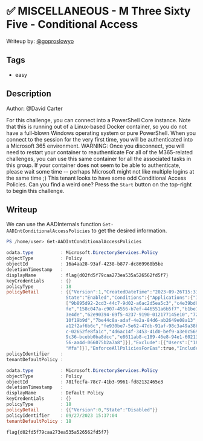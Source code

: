 # ✅ MISCELLANEOUS - M Three Sixty Five - Conditional Access

Writeup by: [@goproslowyo](https://github.com/goproslowyo)

## Tags

- easy

## Description

Author: @David Carter

For this challenge, you can connect into a PowerShell Core instance. Note that this is running out of a Linux-based Docker container, so you do not have a full-blown Windows operating system or pure PowerShell.    When you connect to the session for the very first time, you will be authenticated into a Microsoft 365 environment. WARNING: Once you disconnect, you will need to restart your container to reauthenticate    For all of the M365-related challenges, you can use this same container for all the associated tasks in this group. If your container does not seem to be able to authenticate, please wait some time -- perhaps Microsoft might not like multiple logins at the same time ;)   This tenant looks to have some odd  Conditional Access Policies. Can you find a weird one?  Press the `Start` button on the top-right to begin this challenge.

## Writeup

We can use the AADInternals function `Get-AADIntConditionalAccessPolicies` to get the desired information.

```powershell
PS /home/user> Get-AADIntConditionalAccessPolicies

odata.type          : Microsoft.DirectoryServices.Policy
objectType          : Policy
objectId            : 16a4aa28-93af-4238-b877-dc869968b5be
deletionTimestamp   :
displayName         : flag{d02fd5f79caa273ea535a526562fd5f7}
keyCredentials      : {}
policyType          : 18
policyDetail        : {{"Version":1,"CreatedDateTime":"2023-09-26T15:33:28.0547019Z","ModifiedDateTime":"2023-09-27T15:37:03.5072379Z","
                      State":"Enabled","Conditions":{"Applications":{"Include":[{"Applications":["All"]}]},"Users":{"Include":[{"Roles":
                      ["9b895d92-2cd3-44c7-9d02-a6ac2d5ea5c3","c4e39bd9-1100-46d3-8c65-fb160da0071f","b0f54661-2d74-4c50-afa3-1ec803f12e
                      fe","158c047a-c907-4556-b7ef-446551a6b5f7","b1be1c3e-b65d-4f19-8427-f6fa0d97feb9","29232cdf-9323-42fd-ade2-1d097af
                      3e4de","62e90394-69f5-4237-9190-012177145e10","729827e3-9c14-49f7-bb1b-9608f156bbb8","966707d0-3269-4727-9be2-8c3a
                      10f19b9d","7be44c8a-adaf-4e2a-84d6-ab2649e08a13","194ae4cb-b126-40b2-bd5b-6091b380977d","f28a1f50-f6e7-4571-818b-6
                      a12f2af6b6c","fe930be7-5e62-47db-91af-98c3a49a38b1","0526716b-113d-4c15-b2c8-68e3c22b9f80","fdd7a751-b60b-444a-984
                      c-02652fe8fa1c","4d6ac14f-3453-41d0-bef9-a3e0c569773a","2b745bdf-0803-4d80-aa65-822c4493daac","11648597-926c-4cf3-
                      9c36-bcebb0ba8dcc","e8611ab8-c189-46e8-94e1-60213ab1f814","f023fd81-a637-4b56-95fd-791ac0226033","69091246-20e8-4a
                      56-aa4d-066075b2a7a8"]}],"Exclude":[{"Users":["183037f1-027d-4206-84af-95106f08e16c"]}]}},"Controls":[{"Control":[
                      "Mfa"]}],"EnforceAllPoliciesForEas":true,"IncludeOtherLegacyClientTypeForEvaluation":true}}
policyIdentifier    :
tenantDefaultPolicy :

odata.type          : Microsoft.DirectoryServices.Policy
objectType          : Policy
objectId            : 781fecfa-78c7-41b3-9961-fd82132465e3
deletionTimestamp   :
displayName         : Default Policy
keyCredentials      : {}
policyType          : 18
policyDetail        : {{"Version":0,"State":"Disabled"}}
policyIdentifier    : 09/27/2023 15:37:04
tenantDefaultPolicy : 18
```

`flag{d02fd5f79caa273ea535a526562fd5f7}`
